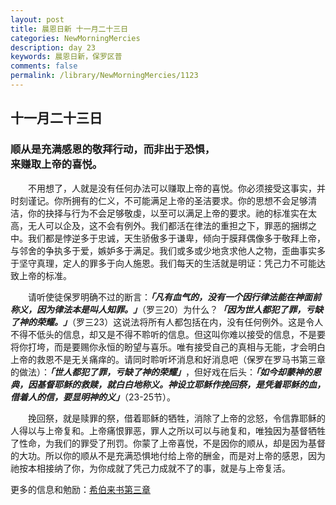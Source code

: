 ```yaml
---
layout: post
title: 晨恩日新 十一月二十三日
categories: NewMorningMercies
description: day 23
keywords: 晨恩日新，保罗区普
comments: false
permalink: /library/NewMorningMercies/1123
---
```


## 十一月二十三日

### 顺从是充满感恩的敬拜行动，而非出于恐惧， <br> 来赚取上帝的喜悦。

&emsp;&emsp;不用想了，人就是没有任何办法可以赚取上帝的喜悦。你必须接受这事实，并时刻谨记。你所拥有的仁义，不可能满足上帝的圣洁要求。你的思想不会足够清洁，你的抉择与行为不会足够敬虔，以至可以满足上帝的要求。祂的标准实在太高，无人可以企及，这不会有例外。我们都活在律法的重担之下，罪恶的捆绑之中。我们都是悖逆多于忠诚，天生骄傲多于谦卑，倾向于膜拜偶像多于敬拜上帝，与邻舍的争执多于爱，嫉妒多于满足。我们或多或少地贪求他人之物，歪曲事实多于坚守真理，定人的罪多于向人施恩。我们每天的生活就是明证：凭己力不可能达致上帝的标准。

&emsp;&emsp;请听使徒保罗明确不过的断言：***「凡有血气的，没有一个因行律法能在神面前称义，因为律法本是叫人知罪。」***（罗三20）为什么？***「因为世人都犯了罪，亏缺了神的荣耀。」***（罗三23）这说法将所有人都包括在内，没有任何例外。这是令人不得不低头的信息，却又是不得不聆听的信息。但这叫你难以接受的信息，不是要将你打垮，而是要赐你永恒的盼望与喜乐。唯有接受自己的真相与无能，才会明白上帝的救恩不是无关痛痒的。请同时聆听坏消息和好消息吧（保罗在罗马书第三章的做法）：***「世人都犯了罪，亏缺了神的荣耀」***，但好戏在后头：***「如今却蒙神的恩典，因基督耶稣的救赎，就白白地称义。神设立耶稣作挽回祭，是凭着耶稣的血，借着人的信，要显明神的义」***（23-25节）。

&emsp;&emsp;挽回祭，就是赎罪的祭，借着耶稣的牺牲，消除了上帝的忿怒，令信靠耶稣的人得以与上帝复和。上帝痛恨罪恶，罪人之所以可以与祂复和，唯独因为基督牺牲了性命，为我们的罪受了刑罚。你蒙了上帝喜悦，不是因你的顺从，却是因为基督的大功。所以你的顺从不是充满恐惧地付给上帝的酬金，而是对上帝的感恩，因为祂按本相接纳了你，为你成就了凭己力成就不了的事，就是与上帝复活。

更多的信息和勉励：[希伯来书第三章]()
